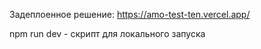 Задеплоенное решение: https://amo-test-ten.vercel.app/

npm run dev - скрипт для локального запуска
